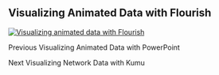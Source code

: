 ## Visualizing Animated Data with Flourish

[![Visualizing animated data with
Flourish](https://i.ytimg.com/vi_webp/JrnIu5Bm8i4/sddefault.webp)](https://youtu.be/JrnIu5Bm8i4)

Previous Visualizing Animated Data with PowerPoint

Next Visualizing Network Data with Kumu

